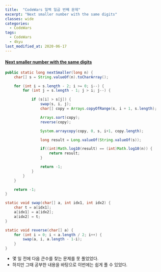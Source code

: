 ```yaml
---
title:  "CodeWars 일백 일곱 번째 문제"
excerpt: "Next smaller number with the same digits"
classes: wide
categories:
  - CodeWars
tags:
  - CodeWars
  - 4kyu
last_modified_at: 2020-06-17
---
```




#### [Next smaller number with the same digits](https://www.codewars.com/kata/5659c6d896bc135c4c00021e)

```java
public static long nextSmaller(long n) {
    char[] s = String.valueOf(n).toCharArray();

    for (int i = s.length - 2; i >= 0; i--) {
        for (int j = s.length - 1; j > i; j--) {

            if (s[i] > s[j]) {
                swap(s, i, j);
                char[] copy = Arrays.copyOfRange(s, i + 1, s.length);

                Arrays.sort(copy);
                reverse(copy);

                System.arraycopy(copy, 0, s, i+1, copy.length);

                long result = Long.valueOf(String.valueOf(s));

                if((int)Math.log10(result) == (int)Math.log10(n)) {
                    return result;
                }

                return -1;
            }
        }
    }

    return -1;
}

static void swap(char[] a, int idx1, int idx2) {
    char t = a[idx1];
    a[idx1] = a[idx2];
    a[idx2] = t;
}

static void reverse(char[] a) {
    for (int i = 0; i < a.length / 2; i++) {
        swap(a, i, a.length - 1-i);
    }
}
```

* 몇 일 전에 다음 큰수를 찾는 문제를 못 풀었었다.
* 하지만 그때 공부한 내용을 바탕으로 이번에는 쉽게 풀 수 있었다.


